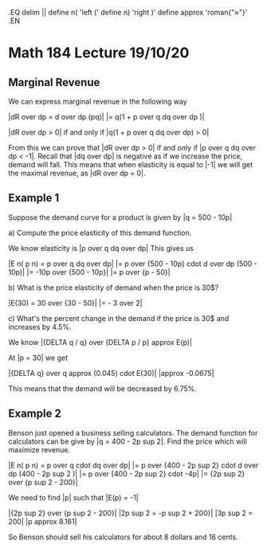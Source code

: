 .EQ
delim ||
define n( 'left ('
define n) 'right )'
define approx 'roman{"&#8776;"}'
.EN
# Math 184 Lecture 19/10/20
## Marginal Revenue
We can express marginal revenue in the following way

|dR over dp = d over dp (pq)|
|= q(1 + p over q dq over dp )|

|dR over dp > 0| if and only if |q(1 + p over q dq over dp) > 0|

From this we can prove that |dR over dp > 0| if and only if |p over q dq over dp
< -1|.
Recall that |dq over dp| is negative as if we increase the price, demand will
fall.
This means that when elasticity is equal to |-1| we will get the maximal
revenue, as |dR over dp = 0|.

## Example 1
Suppose the demand curve for a product is given by |q = 500 - 10p|

a) Compute the price elasticity of this demand function.

We know elasticity is |p over q dq over dp|
This gives us

|E n( p n) = p over q dq over dp|
|= p over {500 - 10p} cdot d over dp (500 - 10p)|
|= -10p over {500 - 10p}|
|= p over {p - 50}|

b) What is the price elasticity of demand when the price is 30$?

|E(30) = 30 over {30 - 50}|
|= - 3 over 2|

c) What's the percent change in the demand if the price is 30$ and increases
by 4.5%.

We know |{DELTA q / q} over {DELTA p / p} approx E(p)|

At |p = 30| we get

|{DELTA q} over q approx (0.045) cdot E(30)|
|approx -0.0675|

This means that the demand will be decreased by 6.75%.

## Example 2
Benson just opened a business selling calculators.
The demand function for calculators can be give by |q = 400 - 2p sup 2|.
Find the price which will maximize revenue.

|E n( p n) = p over q cdot dq over dp|
|= p over {400 - 2p sup 2} cdot d over dp (400 - 2p sup 2 )|
|= p over {400 - 2p sup 2} cdot -4p|
|= {2p sup 2} over {p sup 2 - 200}|

We need to find |p| such that |E(p) = -1|

|{2p sup 2} over {p sup 2 - 200}|
|2p sup 2 = -p sup 2 + 200}|
|3p sup 2 = 200|
|p approx 8.161|

So Benson should sell his calculators for about 8 dollars and 16 cents.
